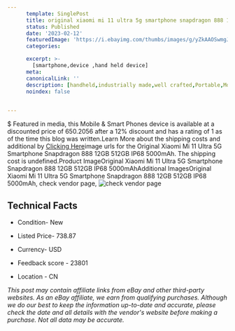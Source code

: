 ```yaml
---
      template: SinglePost
      title: original xiaomi mi 11 ultra 5g smartphone snapdragon 888 12gb 512gb ip68 5000mah
      status: Published
      date: '2023-02-12'
      featuredImage: 'https://i.ebayimg.com/thumbs/images/g/yZkAAOSwmgJiq4H4/s-l225.jpg'
      categories: 

      excerpt: >-
        [smartphone,device ,hand held device]
      meta:
      canonicalLink: ''
      description: [handheld,industrially made,well crafted,Portable,Mobile,Compact,Convenient,Lightweight,Maneuverable,Man-portable,Miniature,Carriable,Hand-held,Light,Holdable,Transportable,Mobile device,Pocket-sized,On-the-go,Wireless,Cordless,Compact size,Convenient size, smartphone,device ,hand held device]
      noindex: false

        
---
```

$
    Featured in media, this Mobile & Smart Phones device is available at a discounted price of 650.2056 after a 12% discount and has a rating of 1 as of the time this blog was written.Learn More about the shipping costs and additional by [Clicking Here](https://www.ebay.com/itm/234013698859?hash=item367c4dab2b%3Ag%3AyZkAAOSwmgJiq4H4&mkevt=1&mkcid=1&mkrid=711-53200-19255-0&campid=%253CePNCampaignId%253E&customid=%253CreferenceId%253E&toolid=10049)image urls for the Original Xiaomi Mi 11 Ultra 5G Smartphone Snapdragon 888 12GB 512GB IP68 5000mAh. The shipping cost is undefined.Product ImageOriginal Xiaomi Mi 11 Ultra 5G Smartphone Snapdragon 888 12GB 512GB IP68 5000mAhAdditional ImagesOriginal Xiaomi Mi 11 Ultra 5G Smartphone Snapdragon 888 12GB 512GB IP68 5000mAh, check vendor page, ![check vendor page](https://origin-galleryplus.ebayimg.com/ws/web/234013698859_2_0_1/225x225.jpg,https://origin-galleryplus.ebayimg.com/ws/web/234013698859_3_0_1/225x225.jpg,https://origin-galleryplus.ebayimg.com/ws/web/234013698859_4_0_1/225x225.jpg,https://origin-galleryplus.ebayimg.com/ws/web/234013698859_5_0_1/225x225.jpg,https://origin-galleryplus.ebayimg.com/ws/web/234013698859_6_0_1/225x225.jpg,https://origin-galleryplus.ebayimg.com/ws/web/234013698859_7_0_1/225x225.jpg,https://origin-galleryplus.ebayimg.com/ws/web/234013698859_8_0_1/225x225.jpg,https://origin-galleryplus.ebayimg.com/ws/web/234013698859_9_0_1/225x225.jpg,https://origin-galleryplus.ebayimg.com/ws/web/234013698859_10_0_1/225x225.jpg,https://origin-galleryplus.ebayimg.com/ws/web/234013698859_11_0_1/225x225.jpg,https://origin-galleryplus.ebayimg.com/ws/web/234013698859_12_0_1/225x225.jpg)
    
    

 ## Technical Facts 



     
      

 - Condition- New 


      

 - Listed Price- 738.87 


      

 - Currency- USD 


      

 - Feedback score - 23801 


      

 - Location - CN 


      
      

 *_This post may contain affiliate links from eBay and other third-party websites. As an eBay affiliate, we earn from qualifying purchases. Although we do our best to keep the information up-to-date and accurate, please check the date and all details with the vendor's website before making a purchase. Not all data may be accurate._*



    
    
    
    
    
